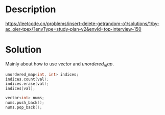 # Description
https://leetcode.cn/problems/insert-delete-getrandom-o1/solutions/1/by-ac_oier-tpex/?envType=study-plan-v2&envId=top-interview-150

# Solution
Mainly about how to use $vector$ and $unordered_map$. 

```c++
unordered_map<int, int> indices;
indices.count(val);
indices.erase(val);
indices[val];

vector<int> nums;
nums.push_back();
nums.pop_back();
```